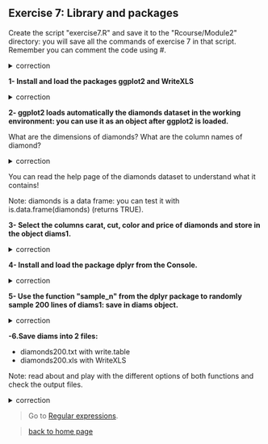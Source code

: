 ## Exercise 7: Library and packages

Create the script "exercise7.R" and save it to the "Rcourse/Module2" directory: you will save all the commands of exercise 7 in that script.
<br>Remember you can comment the code using #.


<details>
<summary>
correction
</summary>

```{r}
getwd()
setwd("Rcourse/Module2")
setwd("~/Rcourse/Module2")
```

</details>

**1- Install and load the packages ggplot2 and WriteXLS**

<details>
<summary>
correction
</summary>

```{r}
# Install the 2 packages at once
install.packages(pkgs=c("ggplot2", "WriteXLS"))
# Load in the environment (one by one)
library("ggplot2")
library("WriteXLS")
```

Check with sessionInfo() that the packages were loaded.

</details>

**2- ggplot2 loads automatically the diamonds dataset in the working environment: you can use it as an object after ggplot2 is loaded.**

What are the dimensions of diamonds? What are the column names of diamond?

<details>
<summary>
correction
</summary>

```{r}
# Dimensions of diamonds
dim(diamonds)
# Column names of diamonds
colnames(diamonds)
```

</details>

You can read the help page of the diamonds dataset to understand what it contains!<br>

Note: diamonds is a data frame: you can test it with is.data.frame(diamonds) (returns TRUE).

**3- Select the columns carat, cut, color and price of diamonds and store in the object diams1.**

<details>
<summary>
correction
</summary>

```{r}
# Select columns
diams1 <- diamonds[,c("carat", "cut", "color", "price")]
```

</details>

**4- Install and load the package dplyr from the Console.**

<details>
<summary>
correction
</summary>

```{r}
# Install package
install.packages(pkgs="dplyr")
# Load package
library("dplyr")
```

</details>

**5- Use the function "sample_n" from the dplyr package to randomly sample 200 lines of diams1: save in diams object.**

<details>
<summary>
correction
</summary>

```{r}
# Subset data frame
diams <- sample_n(tbl=diams1, size=200)
```

</details>

**-6.Save diams into 2 files:**

* diamonds200.txt with write.table
* diamonds200.xls with WriteXLS 
  
Note: read about and play with the different options of both functions and check the output files.

<details>
<summary>
correction
</summary>

```{r}
# Write a text file with write.table
write.table(x=diams, 
	file="diamonds200.txt",
        row.names=FALSE,
        quote=FALSE,
        sep="\t")
# Write an Excel file with WriteXLS
WriteXLS(x=diams, 
	ExcelFileName="diamonds200.xls", 
	row.names=FALSE, 
	col.names=TRUE, 
	FreezeRow=1, 
	BoldHeaderRow=TRUE)

```

</details>


> Go to [Regular expressions](https://sarahbonnin.github.io/CRG_RIntroduction/regex).

> [back to home page](https://sarahbonnin.github.io/CRG_RIntroduction)
